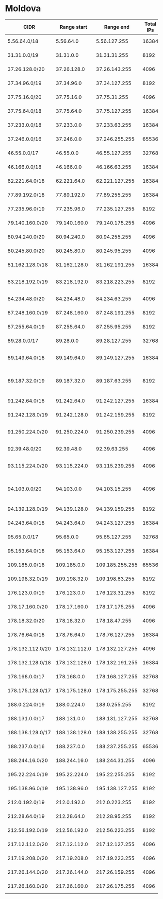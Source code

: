 # Moldova

CIDR               | Range start     | Range end       | Total IPs  | Assign date | Owner
------------------ | --------------- | --------------- | ---------- | ----------- | -----
5.56.64.0/18       | 5.56.64.0       | 5.56.127.255    | 16384      | 2012-05-30  | Moldtelecom SA
31.31.0.0/19       | 31.31.0.0       | 31.31.31.255    | 8192       | 2011-03-16  | JSCC Interdnestrcom
37.26.128.0/20     | 37.26.128.0     | 37.26.143.255   | 4096       | 2011-12-27  | JSCC Interdnestrcom
37.34.96.0/19      | 37.34.96.0      | 37.34.127.255   | 8192       | 2012-01-04  | MOLDCELL S.A.
37.75.16.0/20      | 37.75.16.0      | 37.75.31.255    | 4096       | 2012-01-30  | Moldtelecom SA
37.75.64.0/18      | 37.75.64.0      | 37.75.127.255   | 16384      | 2012-01-30  | Moldtelecom SA
37.233.0.0/18      | 37.233.0.0      | 37.233.63.255   | 16384      | 2012-04-13  | STARNET S.R.L
37.246.0.0/16      | 37.246.0.0      | 37.246.255.255  | 65536      | 2012-04-17  | S.H.A. Trans S.R.L.
46.55.0.0/17       | 46.55.0.0       | 46.55.127.255   | 32768      | 2010-09-27  | Moldtelecom SA
46.166.0.0/18      | 46.166.0.0      | 46.166.63.255   | 16384      | 2010-12-14  | ORANGE MOLDOVA S.A.
62.221.64.0/18     | 62.221.64.0     | 62.221.127.255  | 16384      | 2008-01-25  | JSCC Interdnestrcom
77.89.192.0/18     | 77.89.192.0     | 77.89.255.255   | 16384      | 2007-04-13  | ORANGE MOLDOVA S.A.
77.235.96.0/19     | 77.235.96.0     | 77.235.127.255  | 8192       | 2007-01-18  | JSCC Interdnestrcom
79.140.160.0/20    | 79.140.160.0    | 79.140.175.255  | 4096       | 2007-10-09  | DANIS SRL
80.94.240.0/20     | 80.94.240.0     | 80.94.255.255   | 4096       | 2005-08-08  | JSCC Interdnestrcom
80.245.80.0/20     | 80.245.80.0     | 80.245.95.255   | 4096       | 2009-02-16  | DANIS SRL
81.162.128.0/18    | 81.162.128.0    | 81.162.191.255  | 16384      | 2011-12-06  | 
83.218.192.0/19    | 83.218.192.0    | 83.218.223.255  | 8192       | 2004-03-18  | JV "Sun Communications" S.R.L.
84.234.48.0/20     | 84.234.48.0     | 84.234.63.255   | 4096       | 2009-07-02  | 
87.248.160.0/19    | 87.248.160.0    | 87.248.191.255  | 8192       | 2005-08-18  | STARNET S.R.L
87.255.64.0/19     | 87.255.64.0     | 87.255.95.255   | 8192       | 2005-11-08  | Arax-Impex s.r.l.
89.28.0.0/17       | 89.28.0.0       | 89.28.127.255   | 32768      | 2006-06-29  | STARNET S.R.L
89.149.64.0/18     | 89.149.64.0     | 89.149.127.255  | 16384      | 2006-02-22  | JV "Sun Communications" S.R.L.
89.187.32.0/19     | 89.187.32.0     | 89.187.63.255   | 8192       | 2006-04-26  | Scientific-Production Center "Monitoring"
91.242.64.0/18     | 91.242.64.0     | 91.242.127.255  | 16384      | 2012-07-31  | 
91.242.128.0/19    | 91.242.128.0    | 91.242.159.255  | 8192       | 2012-07-31  | 
91.250.224.0/20    | 91.250.224.0    | 91.250.239.255  | 4096       | 2012-09-14  | Global Fiber Communications SRL
92.39.48.0/20      | 92.39.48.0      | 92.39.63.255    | 4096       | 2008-02-21  | MEDIANET GROUP SRL
93.115.224.0/20    | 93.115.224.0    | 93.115.239.255  | 4096       | 2007-12-21  | Global Fiber Communications SRL
94.103.0.0/20      | 94.103.0.0      | 94.103.15.255   | 4096       | 2008-09-11  | Scientific-Production Center "Monitoring"
94.139.128.0/19    | 94.139.128.0    | 94.139.159.255  | 8192       | 2008-11-26  | MOLDCELL S.A.
94.243.64.0/18     | 94.243.64.0     | 94.243.127.255  | 16384      | 2008-10-22  | ORANGE MOLDOVA S.A.
95.65.0.0/17       | 95.65.0.0       | 95.65.127.255   | 32768      | 2008-10-28  | STARNET S.R.L
95.153.64.0/18     | 95.153.64.0     | 95.153.127.255  | 16384      | 2009-02-20  | JSCC Interdnestrcom
109.185.0.0/16     | 109.185.0.0     | 109.185.255.255 | 65536      | 2009-10-05  | Moldtelecom SA
109.198.32.0/19    | 109.198.32.0    | 109.198.63.255  | 8192       | 2009-12-17  | MEDIANET GROUP SRL
176.123.0.0/19     | 176.123.0.0     | 176.123.31.255  | 8192       | 2012-07-26  | 
178.17.160.0/20    | 178.17.160.0    | 178.17.175.255  | 4096       | 2010-03-23  | I.C.S. Trabia-Network S.R.L.
178.18.32.0/20     | 178.18.32.0     | 178.18.47.255   | 4096       | 2010-04-09  | STARNET S.R.L
178.76.64.0/18     | 178.76.64.0     | 178.76.127.255  | 16384      | 2010-03-31  | MOLDCELL S.A.
178.132.112.0/20   | 178.132.112.0   | 178.132.127.255 | 4096       | 2011-09-30  | Moldtelecom SA
178.132.128.0/18   | 178.132.128.0   | 178.132.191.255 | 16384      | 2011-09-30  | Moldtelecom SA
178.168.0.0/17     | 178.168.0.0     | 178.168.127.255 | 32768      | 2010-03-18  | STARNET S.R.L
178.175.128.0/17   | 178.175.128.0   | 178.175.255.255 | 32768      | 2010-05-04  | I.C.S. Trabia-Network S.R.L.
188.0.224.0/19     | 188.0.224.0     | 188.0.255.255   | 8192       | 2011-05-27  | 
188.131.0.0/17     | 188.131.0.0     | 188.131.127.255 | 32768      | 2009-04-06  | ORANGE MOLDOVA S.A.
188.138.128.0/17   | 188.138.128.0   | 188.138.255.255 | 32768      | 2011-01-07  | STARNET S.R.L
188.237.0.0/16     | 188.237.0.0     | 188.237.255.255 | 65536      | 2011-01-03  | Moldtelecom SA
188.244.16.0/20    | 188.244.16.0    | 188.244.31.255  | 4096       | 2009-07-15  | STARNET S.R.L
195.22.224.0/19    | 195.22.224.0    | 195.22.255.255  | 8192       | 1997-11-23  | ORANGE MOLDOVA S.A.
195.138.96.0/19    | 195.138.96.0    | 195.138.127.255 | 8192       | 1997-09-05  | Riscom S.A.
212.0.192.0/19     | 212.0.192.0     | 212.0.223.255   | 8192       | 1998-08-04  | Moldtelecom SA
212.28.64.0/19     | 212.28.64.0     | 212.28.95.255   | 8192       | 2009-12-09  | Arax-Impex s.r.l.
212.56.192.0/19    | 212.56.192.0    | 212.56.223.255  | 8192       | 1998-08-10  | ORANGE MOLDOVA S.A.
217.12.112.0/20    | 217.12.112.0    | 217.12.127.255  | 4096       | 2002-11-25  | ORANGE MOLDOVA S.A.
217.19.208.0/20    | 217.19.208.0    | 217.19.223.255  | 4096       | 2003-01-24  | JSCC Interdnestrcom
217.26.144.0/20    | 217.26.144.0    | 217.26.159.255  | 4096       | 2003-04-22  | MoldData
217.26.160.0/20    | 217.26.160.0    | 217.26.175.255  | 4096       | 2000-10-16  | Arax-Impex s.r.l.
